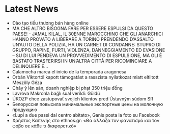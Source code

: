 # Latest News
-  Đào tạo tiểu thương bán hàng online
-  MA CHE ALTRO BISOGNA FARE PER ESSERE ESPULSI DA QUESTO PAESE! - JAMAL KILAL, IL 30ENNE MAROCCHINO CHE GLI ANARCHICI HANNO PROVATO A LIBERARE A TORINO PRENDENDO D’ASSALTO UN’AUTO DELLA POLIZIA, HA UN CARNET DI CONDANNE: STUPRO DI GRUPPO, RAPINE, FURTI, VIOLENZA, DANNEGGIAMENTO ED EVASIONE – SU DI LUI PENDEVA UN PROVVEDIMENTO DI ESPULSIONE, MA GLI È BASTATO TRASFERIRSI IN UN’ALTRA CITTÀ PER RICOMINCIARE A DELINQUERE E…
-  Calamocha marca el inicio de la temporada aragonesa
-  Orbán Viktortól kapott támogatást a rasszista nyilatkozat miatt eltiltott Mészöly Géza
-  Chây ỳ lên sàn, doanh nghiệp bị phạt 350 triệu đồng
-  Lavrova Makronla bağlı sual verildi: Güldü
-  ÚKOZP chce zastupovať svojich klientov pred Ústavným súdom SR
-  Белоруссия повысила минимальные экспортные цены на молочную продукцию
-  «Lupi a due passi dal centro abitato», Ganis posta la foto su Facebook
-  Χρήστος Καπενής στο ethnos.gr: «Θα άλλαζα τον φανατισμό και τον φόβο σε κάθε τι διαφορετικό»
